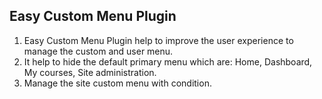 ## Easy Custom Menu Plugin 
1. Easy Custom Menu Plugin help to improve the user experience to manage the custom and user menu. 
2. It help to hide the default primary menu which are: Home, Dashboard, My courses, Site administration.
3. Manage the site custom menu with condition.
